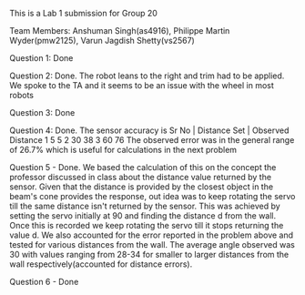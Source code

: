This is a Lab 1 submission for Group 20

Team Members: Anshuman Singh(as4916), Philippe Martin Wyder(pmw2125), Varun Jagdish Shetty(vs2567)

Question 1: Done

Question 2: Done. The robot leans to the right and trim had to be applied. We spoke to the TA and it seems to be an issue with the wheel in most robots

Question 3: Done

Question 4: Done. 
The sensor accuracy is 
Sr No | Distance Set | Observed Distance
   1		5					5
   2	   30				   38
   3	   60                  76
The observed error was in the general range of 26.7% which is useful for calculations in the next problem

Question 5 - Done. 
We based the calculation of this on the concept the professor discussed in class about the distance value returned by the sensor. Given that the distance is provided by the closest object in the beam's cone provides the response, out idea was to keep rotating the servo till the same distance isn't returned by the sensor. This was achieved by setting the servo initially at 90 and finding the distance d from the wall. Once this is recorded we keep rotating the servo till it stops returning the value d. We also accounted for the error reported in the problem above and tested for various distances from the wall. The average angle observed was 30 with values ranging from 28-34 for smaller to larger distances from the wall respectively(accounted for distance errors).

Question 6 - Done
